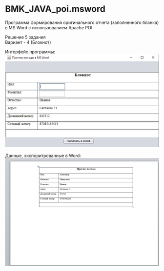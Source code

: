 # BMK_JAVA_poi.msword

Программа формирования оригинального отчета (заполненного бланка) в MS Word с использованием Apache POI<br/>

Решение 5 задания<br/>
Вариант - 4 (Блокнот)

Интерфейс программы:<br/>
![prog](prog.png)<br/><br/>
Данные, экспоритрованные в Word:<br/>
![ворд](ворд.png)
